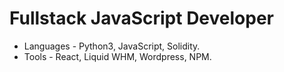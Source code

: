 # Fullstack JavaScript Developer
- Languages - Python3, JavaScript, Solidity.
- Tools - React, Liquid WHM, Wordpress, NPM.

<!---
ChristianGobin/ChristianGobin is a ✨ special ✨ repository because its `README.md` (this file) appears on your GitHub profile.
You can click the Preview link to take a look at your changes.
--->
